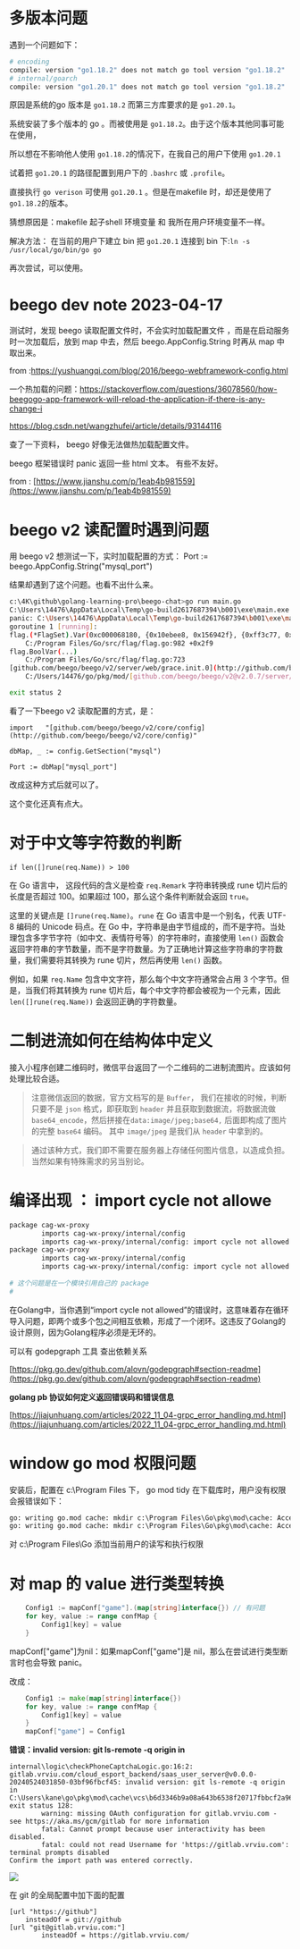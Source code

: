 # 多版本问题

遇到一个问题如下：

```sh 
# encoding
compile: version "go1.18.2" does not match go tool version "go1.18.2"
# internal/goarch
compile: version "go1.20.1" does not match go tool version "go1.18.2"
```

原因是系统的go 版本是 `go1.18.2` 而第三方库要求的是 `go1.20.1`。  

系统安装了多个版本的 go 。而被使用是 `go1.18.2`。由于这个版本其他同事可能在使用，

所以想在不影响他人使用 `go1.18.2`的情况下，在我自己的用户下使用 `go1.20.1`

试着把 `go1.20.1` 的路径配置到用户下的 `.bashrc` 或 `.profile`。

直接执行 `go verison` 可使用 `go1.20.1` 。但是在makefile 时，却还是使用了 `go1.18.2`的版本。

猜想原因是：makefile 起子shell 环境变量 和 我所在用户环境变量不一样。

解决方法： 在当前的用户下建立 bin 把   `go1.20.1` 连接到 bin 下:` ln -s /usr/local/go/bin/go go `

再次尝试，可以使用。

# beego dev note 2023-04-17

测试时，发现 beego 读取配置文件时，不会实时加载配置文件 ，而是在启动服务时一次加载后，放到 map 中去，然后 beego.AppConfig.String 时再从 map 中取出来。 

from :https://yushuangqi.com/blog/2016/beego-webframework-config.html

一个热加载的问题：https://stackoverflow.com/questions/36078560/how-beegogo-app-framework-will-reload-the-application-if-there-is-any-change-i

https://blog.csdn.net/wangzhufei/article/details/93144116

查了一下资料， beego 好像无法做热加载配置文件。

beego 框架错误时 panic 返回一些 html 文本。 有些不友好。 

from : [https://www.jianshu.com/p/1eab4b981559](https://www.jianshu.com/p/1eab4b981559)



# beego v2  读配置时遇到问题

用 beego v2 想测试一下，实时加载配置的方式： Port := beego.AppConfig.String("mysql_port")

结果却遇到了这个问题。也看不出什么来。

```sh
c:\4K\github\golang-learning-pro\beego-chat>go run main.go
C:\Users\14476\AppData\Local\Temp\go-build2617687394\b001\exe\main.exe flag redefined: graceful
panic: C:\Users\14476\AppData\Local\Temp\go-build2617687394\b001\exe\main.exe flag redefined: graceful
goroutine 1 [running]:
flag.(*FlagSet).Var(0xc000068180, {0x10ebee8, 0x156942f}, {0xff3c77, 0x8}, {0x1009fb7, 0x21})
​    C:/Program Files/Go/src/flag/flag.go:982 +0x2f9
flag.BoolVar(...)
​    C:/Program Files/Go/src/flag/flag.go:723
[github.com/beego/beego/v2/server/web/grace.init.0](http://github.com/beego/beego/v2/server/web/grace.init.0)()
​    C:/Users/14476/go/pkg/mod/[github.com/beego/beego/v2@v2.0.7/server/web/grace/grace.go:93](http://github.com/beego/beego/v2@v2.0.7/server/web/grace/grace.go:93) +0x52

exit status 2
```


看了一下beego v2 读取配置的方式，是：

```golang
import   "[github.com/beego/beego/v2/core/config](http://github.com/beego/beego/v2/core/config)"

dbMap, _ := config.GetSection("mysql")

Port := dbMap["mysql_port"]
```

改成这种方式后就可以了。 

这个变化还真有点大。

# 对于中文等字符数的判断 

```golang
if len([]rune(req.Name)) > 100
```


在 Go 语言中， 这段代码的含义是检查 `req.Remark` 字符串转换成 rune 切片后的长度是否超过 100。如果超过 100，那么这个条件判断就会返回 `true`。

这里的关键点是 `[]rune(req.Name)`。`rune` 在 Go 语言中是一个别名，代表 UTF-8 编码的 Unicode 码点。在 Go 中，字符串是由字节组成的，而不是字符。当处理包含多字节字符（如中文、表情符号等）的字符串时，直接使用 `len()` 函数会返回字符串的字节数量，而不是字符数量。为了正确地计算这些字符串的字符数量，我们需要将其转换为 rune 切片，然后再使用 `len()` 函数。

例如，如果 `req.Name` 包含中文字符，那么每个中文字符通常会占用 3 个字节。但是，当我们将其转换为 rune 切片后，每个中文字符都会被视为一个元素，因此 `len([]rune(req.Name))` 会返回正确的字符数量。



# 二制进流如何在结构体中定义

接入小程序创建二维码时，微信平台返回了一个二维码的二进制流图片。应该如何处理比较合适。

>注意微信返回的数据，官方文档写的是 `Buffer`， 我们在接收的时候，判断只要不是 `json` 格式，即获取到 `header` 并且获取到数据流，将数据流做 `base64_encode`，然后拼接在`data:image/jpeg;base64,` 后面即构成了图片的完整 `base64` 编码。 其中 `image/jpeg` 是我们从 `header` 中拿到的。

> 通过该种方式，我们即不需要在服务器上存储任何图片信息，以造成负担。当然如果有特殊需求的另当别论。

# 编译出现 ： import cycle not allowe

```sh
package cag-wx-proxy
        imports cag-wx-proxy/internal/config
        imports cag-wx-proxy/internal/config: import cycle not allowed
package cag-wx-proxy
        imports cag-wx-proxy/internal/config
        imports cag-wx-proxy/internal/config: import cycle not allowed
        
# 这个问题是在一个模块引用自己的 package 
#
```

在Golang中，当你遇到“import cycle not allowed”的错误时，这意味着存在循环导入问题，即两个或多个包之间相互依赖，形成了一个闭环。这违反了Golang的设计原则，因为Golang程序必须是无环的。

可以有 godepgraph 工具 查出依赖关系 

[https://pkg.go.dev/github.com/alovn/godepgraph#section-readme](https://pkg.go.dev/github.com/alovn/godepgraph#section-readme)

**golang pb 协议如何定义返回错误码和错误信息** 

[https://jiajunhuang.com/articles/2022_11_04-grpc_error_handling.md.html](https://jiajunhuang.com/articles/2022_11_04-grpc_error_handling.md.html)


# window go mod  权限问题

安装后，配置在  c:\Program Files 下， go mod tidy  在下载库时，用户没有权限会报错误如下：

  ```cmd
go: writing go.mod cache: mkdir c:\Program Files\Go\pkg\mod\cache: Access is denied.
go: writing go.mod cache: mkdir c:\Program Files\Go\pkg\mod\cache: Access is denied.

  ```

对  c:\Program Files\Go 添加当前用户的读写和执行权限

# 对 map 的 value 进行类型转换


```go
	Config1 := mapConf["game"].(map[string]interface{}) // 有问题
	for key, value := range confMap {
		Config1[key] = value
	}
```
mapConf["game"]为nil：如果mapConf["game"]是 nil，那么在尝试进行类型断言时也会导致 panic。

改成：

```go
    Config1 := make(map[string]interface{})
	for key, value := range confMap {
		Config1[key] = value
	}
	mapConf["game"] = Config1
```

**错误：invalid version: git ls-remote -q origin in**

```
internal\logic\checkPhoneCaptchaLogic.go:16:2: gitlab.vrviu.com/cloud_esport_backend/saas_user_server@v0.0.0-20240524031850-03bf96fbcf45: invalid version: git ls-remote -q origin in C:\Users\kane\go\pkg\mod\cache\vcs\b6d3346b9a08a643b6538f20717fbbcf2a9651f4d8a8922abe6346170ec83489: exit status 128:
        warning: missing OAuth configuration for gitlab.vrviu.com - see https://aka.ms/gcm/gitlab for more information
        fatal: Cannot prompt because user interactivity has been disabled.
        fatal: could not read Username for 'https://gitlab.vrviu.com': terminal prompts disabled
Confirm the import path was entered correctly.
```

![](./assets/go-2024-10-02_16-11-34.jpg)

在 git 的全局配置中加下面的配置 
```
[url "https://github"]
	insteadOf = git://github
[url "git@gitlab.vrviu.com:"]
        insteadOf = https://gitlab.vrviu.com/   
```